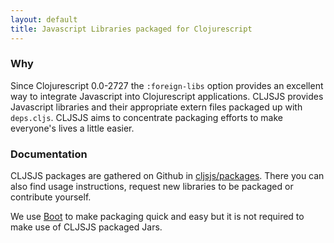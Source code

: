 ```yaml
---
layout: default
title: Javascript Libraries packaged for Clojurescript
---
```


### Why

Since Clojurescript 0.0-2727 the `:foreign-libs` option provides an
excellent way to integrate Javascript into Clojurescript
applications. CLJSJS provides Javascript libraries and their
appropriate extern files packaged up with `deps.cljs`. CLJSJS aims to
concentrate packaging efforts to make everyone's lives a little easier.

### Documentation

CLJSJS packages are gathered on Github in
[cljsjs/packages][packages-repo].  There you can also find usage
instructions, request new libraries to be packaged or contribute
yourself.

We use [Boot][boot] to make packaging quick and easy but it is not
required to make use of CLJSJS packaged Jars.

[boot]: https://github.com/boot-clj/boot
[externs]: https://developers.google.com/closure/compiler/docs/api-tutorial3
[reagent-template]: https://github.com/reagent-project/reagent-template/blob/master/src/leiningen/new/reagent/resources/templates/index.html#L11-L19
[chestnut-devmode]: https://github.com/plexus/chestnut/blob/ae3140e76a145aa2275cc9b056d8dbc0a738794c/src/leiningen/new/chestnut/src/clj/chestnut/dev.clj#L10-L15
[mies-om-template]: https://github.com/swannodette/mies-om/blob/master/src/leiningen/new/mies_om/index.html#L4-L7
[boot-cljsjs]: https://github.com/cljsjs/boot-cljsjs
[react-build]: https://github.com/cljsjs/packages/blob/master/react/build.boot
[cljsjs-org]: https://github.com/cljsjs
[packages-repo]: https://github.com/cljsjs/packages
